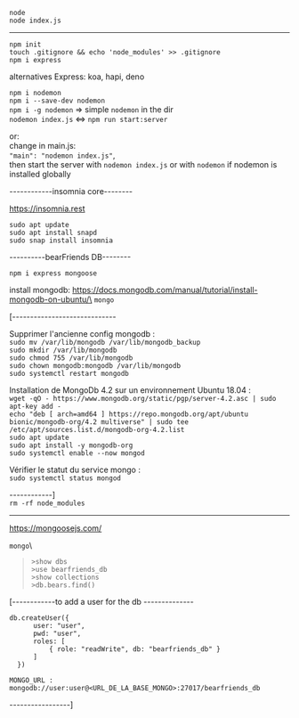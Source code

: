 ```node```\
```node index.js```

-------------------

```npm init```\
```touch .gitignore && echo 'node_modules' >> .gitignore```\
```npm i express```

alternatives Express: koa, hapi, deno

```npm i nodemon```\
```npm i --save-dev nodemon```\
```npm i -g nodemon``` => simple ```nodemon``` in the dir\
```nodemon index.js``` <=> ```npm run start:server```

or:\
change in main.js:\
 ```"main": "nodemon index.js"```,\
 then start the server with ```nodemon index.js``` or with ```nodemon``` if nodemon is installed globally


------------insomnia core--------

https://insomnia.rest

```sudo apt update```\
```sudo apt install snapd```\
```sudo snap install insomnia```

----------bearFriends DB--------

```npm i express mongoose```

install mongodb:
https://docs.mongodb.com/manual/tutorial/install-mongodb-on-ubuntu/\
```mongo```

[-----------------------------

Supprimer l'ancienne config mongodb :\
    ```sudo mv /var/lib/mongodb /var/lib/mongodb_backup```\
    ```sudo mkdir /var/lib/mongodb```\
    ```sudo chmod 755 /var/lib/mongodb```\
    ```sudo chown mongodb:mongodb /var/lib/mongodb```\
    ```sudo systemctl restart mongodb```

Installation de MongoDb 4.2 sur un environnement Ubuntu 18.04 :\
    ```wget -qO - https://www.mongodb.org/static/pgp/server-4.2.asc | sudo apt-key add -```\
    ```echo "deb [ arch=amd64 ] https://repo.mongodb.org/apt/ubuntu bionic/mongodb-org/4.2 multiverse" | sudo tee /etc/apt/sources.list.d/mongodb-org-4.2.list```\
   ```sudo apt update```\
    ```sudo apt install -y mongodb-org```\
    ```sudo systemctl enable --now mongod```

Vérifier le statut du service mongo :\
    ```sudo systemctl status mongod```

------------]\
```rm -rf node_modules```

--------------------------------
https://mongoosejs.com/

```mongo```\
> ```>show dbs```\
> ```>use bearfriends_db```\
> ```>show collections```\
> ```>db.bears.find()```
> 

[------------to add a user for the db --------------
```use bearfriends_db
db.createUser({
      user: "user",
      pwd: "user",
      roles: [
          { role: "readWrite", db: "bearfriends_db" }
      ]
  })

MONGO_URL : mongodb://user:user@<URL_DE_LA_BASE_MONGO>:27017/bearfriends_db
```

-----------------]
